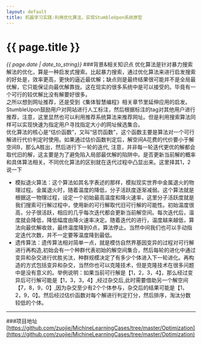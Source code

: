 ```yaml
---
layout: default
title: 机器学习实践:利用优化算法，实现StumbleUpon系统原型
---
```

# {{ page.title }}
*{{ page.date | date_to_string}}*
###背景&相关知识点
优化算法是针对暴力搜索解法的优化，算是一种启发式搜索。比起暴力搜索，通过优化算法来进行启发搜索的好处是，效率更高，更快的逼近最优解；缺点则是最终结果很可能并不是全局最优解，它只能保证向最优解靠拢。这在现实的很多系统中是可以接受的。毕竟有一个可行的较优解比没有解要好很多。   
之所以想到网址推荐，还是受到《集体智慧编程》相关章节里延伸应用的启发。StumbleUpon鼓励用户对网站进行人工标注，然后根据标注的tag对其他用户进行推荐，注意，这里显然也可以利用推荐系统算法来推荐网址。但是利用搜索算法同样可以实现快速为指定用户寻找指定大小的网址候选集合。   
优化算法的核心是“估价函数”，又叫“惩罚函数”，这个函数主要是算法对一个可行解进行代价判定时使用。如果通过估价函数判定后，解空间A花费的代价要小于解空间B，那么A胜出，然后进行下一轮的迭代, 注意，并非每一轮迭代更优的解都会取代旧的解，这主要是为了避免陷入局部最优解的陷阱中。是否更新当前解的概率和具体算法相关。不同优化算法的区别就在迭代过程中凸显出来。这里择其1，2说一下   
* 模拟退火算法：这个算法如其名字表述的那样，模拟现实世界中金属退火的物理过程。金属退火时，随着温度的降低，分子活跃度逐渐减弱。这个算法就是根据这一物理过程，设定一个初始最高温度和降火速率，这里分子活跃度就是我们搜索可行解过程中，使用新的可行解取代旧可行解的可能性。初始温度很高，分子很活跃，相应的几乎每次迭代都会更新当前解空间。每次迭代后，温度就会降低，降低幅度由降火速率决定。随着迭代的进行，温度越来越低，算法向最优解收敛，最终温度降到0点，算法停止。当然中间我们也可以手动指定迭代次数，并不一定要等温度降到最低。
* 遗传算法：遗传算法相对简单一点，就是模仿自然界基因变异的过程对可行解进行再构造,初始会有一个种群代表初始的解空间集合，然后每轮的进化中通过变异和杂交进行优胜劣汰，种群规模决定了有多少个体进入下一轮进化。再构造的方式包括变异和杂交，当然你也可以克隆技术，但是克隆技术在很多问题中是没有意义的。举例说明：如果当前可行解是【1，2，3，4】，那么经过变异后可行解可能是【1，3，3，4】,经过杂交后,此时需要借助另一个解空间【7，8，9，0】,因为杂交至少有2个个体参与，杂交后的结果可能是【1，2，9，0】。然后经过估价函数对每个解进行判定打分，然后排序，淘汰分数较低的个体。

___

###项目地址
[https://github.com/zuojie/MichineLearningCases/tree/master/Optimization](https://github.com/zuojie/MichineLearningCases/tree/master/Optimization) 

